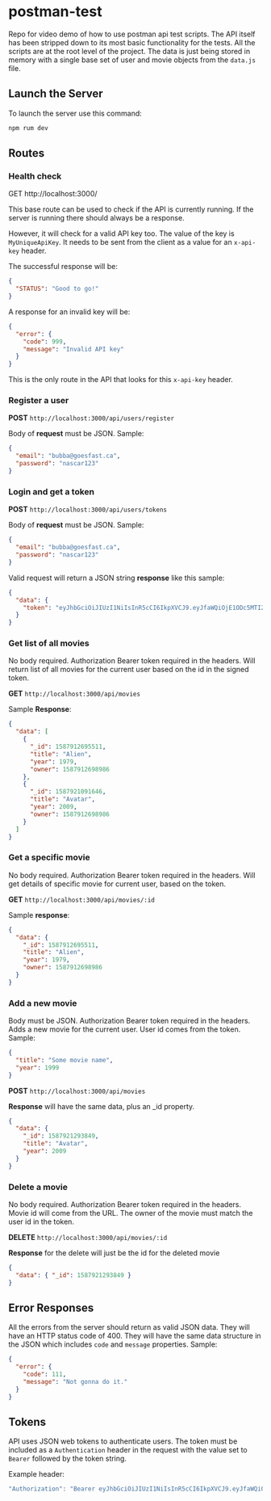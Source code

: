 # postman-test

Repo for video demo of how to use postman api test scripts. The API itself has been stripped down to its most basic functionality for the tests. All the scripts are at the root level of the project. The data is just being stored in memory with a single base set of user and movie objects from the `data.js` file.

## Launch the Server

To launch the server use this command:

```sh
npm rum dev
```

## Routes

### Health check

GET http://localhost:3000/

This base route can be used to check if the API is currently running. If the server is running there should always be a response.

However, it will check for a valid API key too. The value of the key is `MyUniqueApiKey`. It needs to be sent from the client as a value for an `x-api-key` header.

The successful response will be:

```json
{
  "STATUS": "Good to go!"
}
```

A response for an invalid key will be:

```json
{
  "error": {
    "code": 999,
    "message": "Invalid API key"
  }
}
```

This is the only route in the API that looks for this `x-api-key` header.

### Register a user

**POST** `http://localhost:3000/api/users/register`

Body of **request** must be JSON. Sample:

```json
{
  "email": "bubba@goesfast.ca",
  "password": "nascar123"
}
```

### Login and get a token

**POST** `http://localhost:3000/api/users/tokens`

Body of **request** must be JSON. Sample:

```json
{
  "email": "bubba@goesfast.ca",
  "password": "nascar123"
}
```

Valid request will return a JSON string **response** like this sample:

```json
{
  "data": {
    "token": "eyJhbGciOiJIUzI1NiIsInR5cCI6IkpXVCJ9.eyJfaWQiOjE1ODc5MTI2OTg5ODYsImlhdCI6MTU4NzkyMDIyOH0.E9oDnlXb4Bw6Kr4672BwNdav-51p_qOs58shQWrfkog"
  }
}
```

### Get list of all movies

No body required. Authorization Bearer token required in the headers. Will return list of all movies for the current user based on the id in the signed token.

**GET** `http://localhost:3000/api/movies`

Sample **Response**:

```json
{
  "data": [
    {
      "_id": 1587912695511,
      "title": "Alien",
      "year": 1979,
      "owner": 1587912698986
    },
    {
      "_id": 1587921091646,
      "title": "Avatar",
      "year": 2009,
      "owner": 1587912698986
    }
  ]
}
```

### Get a specific movie

No body required. Authorization Bearer token required in the headers. Will get details of specific movie for current user, based on the token.

**GET** `http://localhost:3000/api/movies/:id`

Sample **response**:

```json
{
  "data": {
    "_id": 1587912695511,
    "title": "Alien",
    "year": 1979,
    "owner": 1587912698986
  }
}
```

### Add a new movie

Body must be JSON. Authorization Bearer token required in the headers. Adds a new movie for the current user. User id comes from the token. Sample:

```json
{
  "title": "Some movie name",
  "year": 1999
}
```

**POST** `http://localhost:3000/api/movies`

**Response** will have the same data, plus an \_id property.

```json
{
  "data": {
    "_id": 1587921293849,
    "title": "Avatar",
    "year": 2009
  }
}
```

### Delete a movie

No body required. Authorization Bearer token required in the headers. Movie id will come from the URL. The owner of the movie must match the user id in the token.

**DELETE** `http://localhost:3000/api/movies/:id`

**Response** for the delete will just be the id for the deleted movie

```json
{
  "data": { "_id": 1587921293849 }
}
```

## Error Responses

All the errors from the server should return as valid JSON data. They will have an HTTP status code of 400. They will have the same data structure in the JSON which includes `code` and `message` properties. Sample:

```json
{
  "error": {
    "code": 111,
    "message": "Not gonna do it."
  }
}
```

## Tokens

API uses JSON web tokens to authenticate users. The token must be included as a `Authentication` header in the request with the value set to `Bearer` followed by the token string.

Example header:

```js
"Authorization": "Bearer eyJhbGciOiJIUzI1NiIsInR5cCI6IkpXVCJ9.eyJfaWQiOjE1ODc5MTI2OTg5ODYsImlhdCI6MTU4NzkyMDIyOH0.E9oDnlXb4Bw6Kr4672BwNdav-51p_qOs58shQWrfkog"
```
